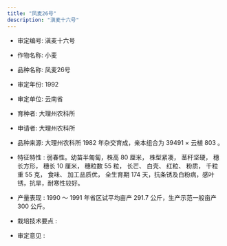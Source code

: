 ```yaml
---
title: "凤麦26号"
description: "滇麦十六号"
---
```

* 审定编号:  滇麦十六号

*  作物名称:  小麦

*  品种名称:  凤麦26号

*  审定年份:  1992

*  审定单位:  云南省

* 育种者:  大理州农科所

*  申请者:  大理州农科所

*  品种来源:  大理州农科所 1982 年杂交育成，亲本组合为 39491 × 云植 803 。

*  特征特性 : 
弱春性。幼苗半匍匐，株高 80 厘米， 株型紧凑， 茎秆坚硬， 穗长方形， 穗长 10 厘米， 穗粒数 55 粒， 长芒、 白壳、 红粒、 粉质， 千粒重 55 克， 食味、 加工品质优， 全生育期 174 天，抗条锈及白粉病，感叶锈，抗旱，耐寒性较好。
 
*  产量表现 : 
1990 ～ 1991 年省区试平均亩产 291.7 公斤，生产示范一般亩产 300 公斤。

*  栽培技术要点 : 


*  审定意见 : 

